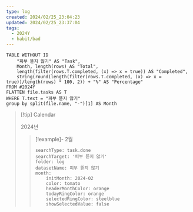 ```yaml
---
type: log
created: 2024/02/25_23:04:23
updated: 2024/02/25_23:37:04
tags:
  - 2024Y
  - habit/bad
---
```


```dataview
TABLE WITHOUT ID
	"피부 뜯지 않기" AS "Task", 
	Month, length(rows) AS "Total",
	length(filter(rows.T.completed, (x) => x = true)) AS "Completed",
	string(round(length(filter(rows.T.completed, (x) => x = true))/length(rows) * 100, 2)) + "%" AS "Percentage"
FROM #2024Y 
FLATTEN file.tasks AS T
WHERE T.text = "피부 뜯지 않기"
group by split(file.name, "-")[1] AS Month
```

> [!tip] Calendar
> 
> 2024년
> 
> > [!example]- 2월
> > 
> > ```tracker
> > searchType: task.done
> > searchTarget: '피부 뜯지 않기'
> > folder: log
> > datasetName: 피부 뜯지 않기
> > month:
> >     initMonth: 2024-02
> >     color: tomato
> >     headerMonthColor: orange
> >     todayRingColor: orange
> >     selectedRingColor: steelblue
> >     showSelectedValue: false
> > ```
